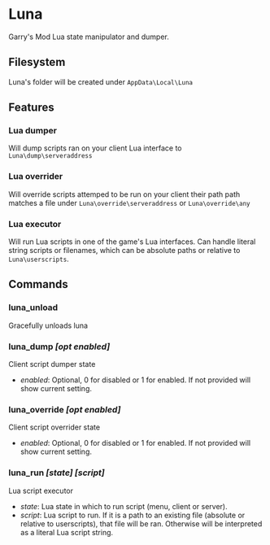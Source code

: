 # Luna
Garry's Mod Lua state manipulator and dumper.

## Filesystem
Luna's folder will be created under `AppData\Local\Luna`

## Features
### **Lua dumper**
Will dump scripts ran on your client Lua interface to `Luna\dump\serveraddress`

### **Lua overrider**
Will override scripts attemped to be run on your client their path path matches a file under `Luna\override\serveraddress` or `Luna\override\any`

### **Lua executor**
Will run Lua scripts in one of the game's Lua interfaces. Can handle literal string scripts or filenames, which can be absolute paths or relative to `Luna\userscripts`.

## Commands
### **luna_unload**
Gracefully unloads luna

### **luna_dump** *[opt enabled]*
Client script dumper state

- *enabled*: Optional, 0 for disabled or 1 for enabled. If not provided will show current setting.

### **luna_override** *[opt enabled]*
Client script overrider state

- *enabled*: Optional, 0 for disabled or 1 for enabled. If not provided will show current setting.

### **luna_run** *[state] [script]*
Lua script executor

- *state*: Lua state in which to run script (menu, client or server).
- *script*: Lua script to run. If it is a path to an existing file (absolute or relative to userscripts), that file will be ran. Otherwise will be interpreted as a literal Lua script string.
